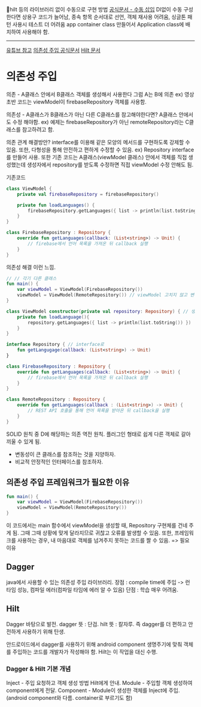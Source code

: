 hilt 등의 라이브러리 없이 수동으로 구현 방법
[공식문서 - 수동 삽입](https://developer.android.com/training/dependency-injection/manual?hl=ko#kotlin)
DI없이 수동 구성한다면 상용구 코드가 늘어남, 종속 항목 순서대로 선언, 객체 재사용 어려움, 싱글톤 패턴 사용시 테스트 더 어려움
app container class 만들어서 Application class에 배치하여 사용해야 함.



- - -
 
[유튜브 참고](https://www.youtube.com/watch?v=wZn-zpwvxCU)
[의존성 주입 공식문서](https://developer.android.com/training/dependency-injection?hl=ko)
[Hilt 문서](https://developer.android.com/training/dependency-injection/hilt-android?hl=ko)

# 의존성 주입

의존 - A클래스 안에서 B클래스 객체를 생성해서 사용한다 그럼 A는 B에 의존
ex) 영상 초반 코드는 viewModel이 firebaseRepository 객체를 사용함.

의존성 - A클래스가 B클래스가 아닌 다른 C클래스를 참고해야한다면? A클래스 안에서도 수정 해야함.  ex) 예제는 firebaseRepository가 아닌 remoteRepository라는 C클래스를 참고하려고 함.

의존 관계 해결방안?
	interface를 이용해 같은 모양의 메서드를 구현하도록 강제할 수 있음. 또한, 다형성을 통해 안전하고 편하게 수정할 수 있음.
	ex) Repository interface를 만들어 사용.
	또한 기존 코드는 A클래스(viewModel 클래스) 안에서 객체를 직접 생성했는데 생성자에서 repository를 받도록 수정하면 직접 viewModel 수정 안해도 됨. 


기존코드
```kotlin
class ViewModel {
	private val firebaseRepository = firebaseRepository()

	private fun loadLanguages() {
		firebaseRepository.getLanguages({ list -> println(list.toString()) })
	}
}

class FirebaseRepository : Repository {
	override fun getLanguages(callback: (List<string>) -> Unit) {
		// firebase에서 언어 목록을 가져온 뒤 callback 실행
	}
}
```

의존성 해결 이런 느낌.
```kotlin
// // 각기 다른 클래스
fun main() {
	var viewModel = ViewModel(FirebaseRepository())
	viewModel = ViewModel(RemoteRepository()) // viewModel 고치지 않고 변경
}

class ViewModel constructor(private val repository: Repository) { // 생성자로
	private fun loadLanguage(){
		repository.getLanguages({ list -> println(list.toString()) })
	}
}

interface Repository { // interface로
	fun getLangugage(callback: (List<string>) -> Unit)
}

class FirebaseRepository : Repository {
	override fun getLanguages(callback: (List<string>) -> Unit) {
		// firebase에서 언어 목록을 가져온 뒤 callback 실행
	}
}

class RemoteRepository : Repository {
	override fun getLanguages(callback : (List<string>) -> Unit) {
		// REST API 호출을 통해 언어 목록을 받아온 뒤 callback을 실행
	}
}
```


SOLID 원칙 중 D에 해당하는 의존 역전 원칙.
플러그인 형태로 쉽게 다른 객체로 갈아 끼울 수 있게 됨.

- 변동성이 큰 클래스를 참조하는 것을 지양하자.
- 비교적 안정적인 인터페이스를 참조하자.

## 의존성 주입 프레임워크가 필요한 이유

```kotlin
fun main() {
	var viewModel = ViewModel(FirebaseRepository())
	viewModel = ViewModel(RemoteRepository())
}
```

이 코드에서는 main 함수에서 viewModel을 생성할 때, Repository 구현체를 건네 주게 됨.
그때 그때 상황에 맞게 달라지므로 귀찮고 오류를 발생할 수 있음.
또한, 프레임워크를 사용하는 경우, 내 마음대로 객체를 넘겨주지 못하는 코드를 짤 수 있음.
=> 필요 이유

## Dagger

java에서 사용할 수 있는 의존성 주입 라이브러리.
장점 : compile time에 주입 -> 런타임 성능, 컴파일 에러(컴파일 타임에 에러 알 수 있음)
단점 : 학습 매우 어려움.



## Hilt

Dagger 바탕으로  발전. dagger 뜻 : 단검. hilt 뜻 : 칼자루. 
즉 dagger를 더 편하고 안전하게 사용하기 위해 탄생.

안드로이드에서 dagger를 사용하기 위해 android component 생명주기에 맞춰 객체를 주입하는 코드를 개발자가 작성해야 함.
Hilt는 이 작업을 대신 수행.

### Dagger & Hilt 기본 개념

Inject - 주입 요청하고 객체 생성 방법 Hilt에게 안내.
Module - 주입할 객체 생성하여 component에게 전달.
Component - Module이 생성한 객체를 Inject에 주입.(android component와 다름. container로 부르기도 함)

